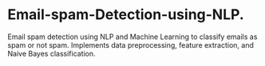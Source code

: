 # Email-spam-Detection-using-NLP.
Email spam detection using NLP and Machine Learning to classify emails as spam or not spam. Implements data preprocessing, feature extraction, and Naive Bayes classification.
